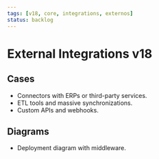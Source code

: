 ```yaml
---
tags: [v18, core, integrations, externos]
status: backlog
---
```

# External Integrations v18

## Cases
- Connectors with ERPs or third-party services.
- ETL tools and massive synchronizations.
- Custom APIs and webhooks.

## Diagrams
- Deployment diagram with middleware.





